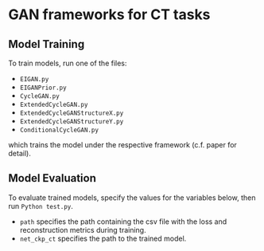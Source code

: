 # GAN frameworks for CT tasks
## Model Training
To train models, run one of the files:
- `EIGAN.py`
- `EIGANPrior.py`
- `CycleGAN.py`
- `ExtendedCycleGAN.py`
- `ExtendedCycleGANStructureX.py`
- `ExtendedCycleGANStructureY.py`
- `ConditionalCycleGAN.py`

which trains the model under the respective framework (c.f. paper for detail).

## Model Evaluation
To evaluate trained models, specify the values for the variables below, then run `Python test.py`. 
- `path` specifies the path containing the csv file with the loss and reconstruction metrics during training.
- `net_ckp_ct` specifies the path to the trained model.
